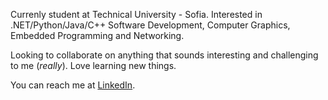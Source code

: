Currenly student at Technical University - Sofia. Interested in .NET/Python/Java/C++ Software Development, Computer Graphics, Embedded Programming and Networking. 

Looking to collaborate on anything that sounds interesting and challenging to me (*really*). Love learning new things.

You can reach me at [LinkedIn](https://www.linkedin.com/in/aleksandar-valov-7b13b020b/).

<!---
avv73/avv73 is a ✨ special ✨ repository because its `README.md` (this file) appears on your GitHub profile.
You can click the Preview link to take a look at your changes.
--->
